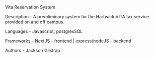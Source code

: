 Vita Reservation System 

Description - A premliminary system for the Hartwick VITA tax service provided on and off campus.

Languages - Javascript, postgresSQL

Frameworks - NextJS - frontend | express/nodeJS - backend

Authors - Jackson Gilstrap


